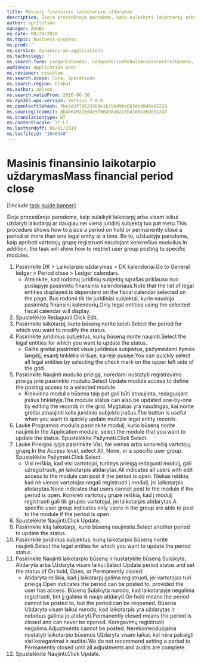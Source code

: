 ```yaml
---
title: Masinis finansinio laikotarpio uždarymas
description: Šioje procedūroje parodoma, kaip sulaikyti laikotarpį arba visam laikui uždaryti laikotarpį ar daugiau nei vieną juridinį subjektą tuo pat metu.
author: aprilolson
manager: AnnBe
ms.date: 08/29/2018
ms.topic: business-process
ms.prod: ''
ms.service: dynamics-ax-applications
ms.technology: ''
ms.search.form: LedgerCalendar, LedgerPeriodModuleAccessControlUpdate, SysLookupPicklist, LedgerFiscalCalendarPeriodStatus
audience: Application User
ms.reviewer: roschlom
ms.search.scope: Core, Operations
ms.search.region: Global
ms.author: aolson
ms.search.validFrom: 2016-06-30
ms.dyn365.ops.version: Version 7.0.0
ms.openlocfilehash: fbe2d3f7d623384e1b356d9bb683db8046a85220
ms.sourcegitcommit: 8b4b6a9226d4e5f66498ab2a5b4160e26dd112af
ms.translationtype: HT
ms.contentlocale: lt-LT
ms.lasthandoff: 08/01/2019
ms.locfileid: "1846348"
---
```

# <a name="mass-financial-period-close"></a><span data-ttu-id="094c5-103">Masinis finansinio laikotarpio uždarymas</span><span class="sxs-lookup"><span data-stu-id="094c5-103">Mass financial period close</span></span>

[!include [task guide banner](../../includes/task-guide-banner.md)]

<span data-ttu-id="094c5-104">Šioje procedūroje parodoma, kaip sulaikyti laikotarpį arba visam laikui uždaryti laikotarpį ar daugiau nei vieną juridinį subjektą tuo pat metu.</span><span class="sxs-lookup"><span data-stu-id="094c5-104">This procedure shows how to place a period on hold or permanently close a period or more than one legal entity at a time.</span></span> <span data-ttu-id="094c5-105">Be to, užduotyje parodoma, kaip apriboti vartotojų grupę registruoti naudojant konkrečius modulius.</span><span class="sxs-lookup"><span data-stu-id="094c5-105">In addition, the task will show how to restrict user group posting to specific modules.</span></span>

1. <span data-ttu-id="094c5-106">Pasirinkite DK > Laikotarpio uždarymas > DK kalendoriai.</span><span class="sxs-lookup"><span data-stu-id="094c5-106">Go to General ledger > Period close > Ledger calendars.</span></span>
    * <span data-ttu-id="094c5-107">Atminkite, kad rodomų juridinių subjektų sąrašas priklauso nuo puslapyje pasirinkto finansinio kalendoriaus.</span><span class="sxs-lookup"><span data-stu-id="094c5-107">Note that the list of legal entities displayed is dependent on the fiscal calendar selected on the page.</span></span> <span data-ttu-id="094c5-108">Bus rodomi tik tie juridiniai subjektai, kurie naudoja pasirinktą finansinį kalendorių.</span><span class="sxs-lookup"><span data-stu-id="094c5-108">Only legal entities using the selected fiscal calendar will display.</span></span>  
2. <span data-ttu-id="094c5-109">Spustelėkite Redaguoti.</span><span class="sxs-lookup"><span data-stu-id="094c5-109">Click Edit.</span></span>
3. <span data-ttu-id="094c5-110">Pasirinkite laikotarpį, kurio būseną norite keisti.</span><span class="sxs-lookup"><span data-stu-id="094c5-110">Select the period for which you want to modify the status.</span></span>
4. <span data-ttu-id="094c5-111">Pasirinkite juridinius subjektus, kurių būseną norite naujinti.</span><span class="sxs-lookup"><span data-stu-id="094c5-111">Select the legal entities for which you want to update the status.</span></span>
    * <span data-ttu-id="094c5-112">Galite greitai pasirinkti visus juridinius subjektus, pažymėdami žymės langelį, esantį tinklelio viršuje, kairėje pusėje.</span><span class="sxs-lookup"><span data-stu-id="094c5-112">You can quickly select all legal entities  by selecting the check mark on the upper left side of the grid.</span></span>  
5. <span data-ttu-id="094c5-113">Pasirinkite Naujinti modulio prieigą, norėdami nustatyti registravimo prieigą prie pasirinkto modulio.</span><span class="sxs-lookup"><span data-stu-id="094c5-113">Select Update module access to define the posting access to a selected module.</span></span>
    * <span data-ttu-id="094c5-114">Kiekviena modulio būsena taip pat gali būti atnaujinta, redaguojant įrašus tinklelyje.</span><span class="sxs-lookup"><span data-stu-id="094c5-114">The module status can also be updated one-by-one by editing the records in the grid.</span></span> <span data-ttu-id="094c5-115">Mygtukas yra naudingas, kai norite greitai atnaujinti kelis juridinio subjekto įrašus.</span><span class="sxs-lookup"><span data-stu-id="094c5-115">The button is useful when you want to quickly update multiple legal entity records.</span></span>  
6. <span data-ttu-id="094c5-116">Lauke Programos modulis pasirinkite modulį, kurio būseną norite naujinti.</span><span class="sxs-lookup"><span data-stu-id="094c5-116">In the Application module, select the module that you want to update the status.</span></span> <span data-ttu-id="094c5-117">Spustelėkite Pažymėti.</span><span class="sxs-lookup"><span data-stu-id="094c5-117">Click Select.</span></span>
7. <span data-ttu-id="094c5-118">Lauke Prieigos lygis pasirinkite Visi, Nė vienas arba konkrečią vartotojų grupę.</span><span class="sxs-lookup"><span data-stu-id="094c5-118">In the Access level, select All, None, or a specific user group.</span></span> <span data-ttu-id="094c5-119">Spustelėkite Pažymėti.</span><span class="sxs-lookup"><span data-stu-id="094c5-119">Click Select.</span></span>
    * <span data-ttu-id="094c5-120">Visi reiškia, kad visi vartotojai, turintys prieigą redaguoti modulį, gali užregistruoti, jei laikotarpis atidarytas.</span><span class="sxs-lookup"><span data-stu-id="094c5-120">All indicates all users with edit access to the module can post if the period is open.</span></span> <span data-ttu-id="094c5-121">Niekas reiškia, kad nė vienas vartotojas negali registruoti į modulį, jei laikotarpis atidarytas.</span><span class="sxs-lookup"><span data-stu-id="094c5-121">None indicates that users cannot post to the module if the period is open.</span></span> <span data-ttu-id="094c5-122">Konkreti vartotojų grupė reiškia, kad į modulį registruoti gali tik grupės vartotojai, jei laikotarpis atidarytas.</span><span class="sxs-lookup"><span data-stu-id="094c5-122">A specific user group indicates only users in the group are able to post to the module if the period is open.</span></span>  
8. <span data-ttu-id="094c5-123">Spustelėkite Naujinti.</span><span class="sxs-lookup"><span data-stu-id="094c5-123">Click Update.</span></span>
9. <span data-ttu-id="094c5-124">Pasirinkite kitą laikotarpį, kurio būseną naujinsite.</span><span class="sxs-lookup"><span data-stu-id="094c5-124">Select another period to update the status.</span></span>
10. <span data-ttu-id="094c5-125">Pasirinkite juridinius subjektus, kurių laikotarpio būseną norite naujinti.</span><span class="sxs-lookup"><span data-stu-id="094c5-125">Select the legal entites for which you want to update the period status.</span></span>
11. <span data-ttu-id="094c5-126">Pasirinkite Naujinti laikotarpio būseną ir nustatykite būseną Sulaikyta, Atidaryta arba Uždaryta visam laikui.</span><span class="sxs-lookup"><span data-stu-id="094c5-126">Select Update period status and set the status of On hold, Open, or Permanently closed.</span></span>
    * <span data-ttu-id="094c5-127">Atidaryta reiškia, kad į laikotarpį galima registruoti, jei vartotojas turi prieigą.</span><span class="sxs-lookup"><span data-stu-id="094c5-127">Open indicates the period can be posted to, provided the user has access.</span></span> <span data-ttu-id="094c5-128">Būsena Sulaikyta nurodo, kad laikotarpyje negalima registruoti, bet jį galima iš naujo atidaryti.</span><span class="sxs-lookup"><span data-stu-id="094c5-128">On hold means the period cannot be posted to, but the period can be reopened.</span></span> <span data-ttu-id="094c5-129">Būsena Uždaryta visam laikui nurodo, kad laikotarpis yra uždarytas ir nebebus galima jo atidaryti.</span><span class="sxs-lookup"><span data-stu-id="094c5-129">Permanently closed means the period is closed and can never be opened.</span></span> <span data-ttu-id="094c5-130">Koregavimų registruoti negalima.</span><span class="sxs-lookup"><span data-stu-id="094c5-130">Adjustments cannot be posted.</span></span> <span data-ttu-id="094c5-131">Nerekomenduojama nustatyti laikotarpio būsenos Uždaryta visam laikui, kol nėra pabaigti visi koregavimai ir auditai.</span><span class="sxs-lookup"><span data-stu-id="094c5-131">We do not recommend setting a period to Permanently closed until all adjustments and audits are complete.</span></span>  
12. <span data-ttu-id="094c5-132">Spustelėkite Naujinti.</span><span class="sxs-lookup"><span data-stu-id="094c5-132">Click Update.</span></span>

